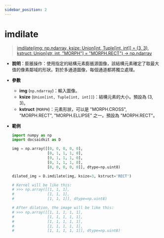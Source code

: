 ```yaml
---
sidebar_position: 2
---
```


# imdilate

>[imdilate(img: np.ndarray, ksize: Union[int, Tuple[int, int]] = (3, 3), kstruct: Union[str, int, "MORPH"] = "MORPH.RECT") -> np.ndarray](https://github.com/DocsaidLab/DocsaidKit/blob/012540eebaebb2718987dd3ec0f7dcf40f403caa/docsaidkit/vision/morphology.py#L45)

- **說明**：膨脹操作：使用指定的結構元素膨脹源圖像，該結構元素確定了取最大值的像素鄰域的形狀。對於多通道圖像，每個通道都將獨立處理。

- **參數**

    - **img** (`np.ndarray`)：輸入圖像。
    - **ksize** (`Union[int, Tuple[int, int]]`)：結構元素的大小。預設為 (3, 3)。
    - **kstruct** (`MORPH`)：元素形狀，可以是 "MORPH.CROSS", "MORPH.RECT", "MORPH.ELLIPSE" 之一。預設為 "MORPH.RECT"。

- **範例**

    ```python
    import numpy as np
    import docsaidkit as D

    img = np.array([[0, 0, 0, 0, 0],
                    [0, 1, 1, 1, 0],
                    [0, 1, 1, 1, 0],
                    [0, 1, 1, 1, 0],
                    [0, 0, 0, 0, 0]], dtype=np.uint8)

    dilated_img = D.imdilate(img, ksize=3, kstruct='RECT')

    # Kernel will be like this:
    # >>> np.array([[1, 1, 1],
    #               [1, 1, 1],
    #               [1, 1, 1]], dtype=np.uint8)

    # After dilation, the image will be like this:
    # >>> np.array([[1, 1, 1, 1, 1],
    #               [1, 1, 1, 1, 1],
    #               [1, 1, 1, 1, 1],
    #               [1, 1, 1, 1, 1],
    #               [1, 1, 1, 1, 1]], dtype=np.uint8)
    ```

